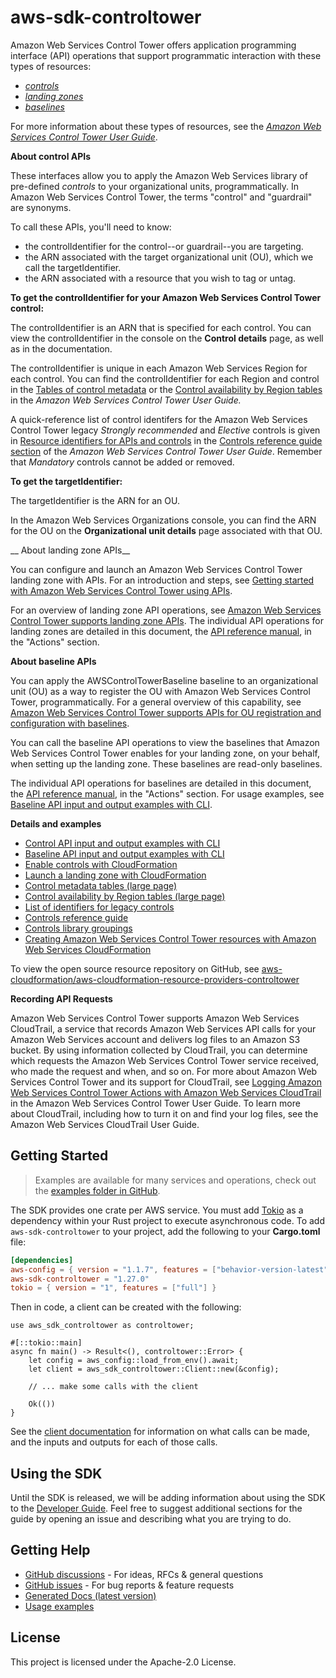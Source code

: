 # aws-sdk-controltower

Amazon Web Services Control Tower offers application programming interface (API) operations that support programmatic interaction with these types of resources:
  - [_controls_](https://docs.aws.amazon.com/controltower/latest/userguide/controls.html)
  - [_landing zones_](https://docs.aws.amazon.com/controltower/latest/userguide/lz-api-launch.html)
  - [_baselines_](https://docs.aws.amazon.com/controltower/latest/userguide/types-of-baselines.html)

For more information about these types of resources, see the [_Amazon Web Services Control Tower User Guide_](https://docs.aws.amazon.com/controltower/latest/userguide/what-is-control-tower.html).

__About control APIs__

These interfaces allow you to apply the Amazon Web Services library of pre-defined _controls_ to your organizational units, programmatically. In Amazon Web Services Control Tower, the terms "control" and "guardrail" are synonyms.

To call these APIs, you'll need to know:
  - the controlIdentifier for the control--or guardrail--you are targeting.
  - the ARN associated with the target organizational unit (OU), which we call the targetIdentifier.
  - the ARN associated with a resource that you wish to tag or untag.

__To get the controlIdentifier for your Amazon Web Services Control Tower control:__

The controlIdentifier is an ARN that is specified for each control. You can view the controlIdentifier in the console on the __Control details__ page, as well as in the documentation.

The controlIdentifier is unique in each Amazon Web Services Region for each control. You can find the controlIdentifier for each Region and control in the [Tables of control metadata](https://docs.aws.amazon.com/controltower/latest/userguide/control-metadata-tables.html) or the [Control availability by Region tables](https://docs.aws.amazon.com/controltower/latest/userguide/control-region-tables.html) in the _Amazon Web Services Control Tower User Guide._

A quick-reference list of control identifers for the Amazon Web Services Control Tower legacy _Strongly recommended_ and _Elective_ controls is given in [Resource identifiers for APIs and controls](https://docs.aws.amazon.com/controltower/latest/userguide/control-identifiers.html.html) in the [Controls reference guide section](https://docs.aws.amazon.com/controltower/latest/userguide/control-identifiers.html) of the _Amazon Web Services Control Tower User Guide_. Remember that _Mandatory_ controls cannot be added or removed.

__To get the targetIdentifier:__

The targetIdentifier is the ARN for an OU.

In the Amazon Web Services Organizations console, you can find the ARN for the OU on the __Organizational unit details__ page associated with that OU.

__ About landing zone APIs__

You can configure and launch an Amazon Web Services Control Tower landing zone with APIs. For an introduction and steps, see [Getting started with Amazon Web Services Control Tower using APIs](https://docs.aws.amazon.com/controltower/latest/userguide/getting-started-apis.html).

For an overview of landing zone API operations, see [Amazon Web Services Control Tower supports landing zone APIs](https://docs.aws.amazon.com/controltower/latest/userguide/2023-all.html#landing-zone-apis). The individual API operations for landing zones are detailed in this document, the [API reference manual](https://docs.aws.amazon.com/controltower/latest/APIReference/API_Operations.html), in the "Actions" section.

__About baseline APIs__

You can apply the AWSControlTowerBaseline baseline to an organizational unit (OU) as a way to register the OU with Amazon Web Services Control Tower, programmatically. For a general overview of this capability, see [Amazon Web Services Control Tower supports APIs for OU registration and configuration with baselines](https://docs.aws.amazon.com/controltower/latest/userguide/2024-all.html#baseline-apis).

You can call the baseline API operations to view the baselines that Amazon Web Services Control Tower enables for your landing zone, on your behalf, when setting up the landing zone. These baselines are read-only baselines.

The individual API operations for baselines are detailed in this document, the [API reference manual](https://docs.aws.amazon.com/controltower/latest/APIReference/API_Operations.html), in the "Actions" section. For usage examples, see [Baseline API input and output examples with CLI](https://docs.aws.amazon.com/controltower/latest/userguide/baseline-api-examples.html).

__Details and examples__
  - [Control API input and output examples with CLI](https://docs.aws.amazon.com/controltower/latest/userguide/control-api-examples-short.html)
  - [Baseline API input and output examples with CLI](https://docs.aws.amazon.com/controltower/latest/userguide/baseline-api-examples.html)
  - [Enable controls with CloudFormation](https://docs.aws.amazon.com/controltower/latest/userguide/enable-controls.html)
  - [Launch a landing zone with CloudFormation](https://docs.aws.amazon.com/controltower/latest/userguide/lz-apis-cfn-setup.html)
  - [Control metadata tables (large page)](https://docs.aws.amazon.com/controltower/latest/userguide/control-metadata-tables.html)
  - [Control availability by Region tables (large page)](https://docs.aws.amazon.com/controltower/latest/userguide/control-region-tables.html)
  - [List of identifiers for legacy controls](https://docs.aws.amazon.com/controltower/latest/userguide/control-identifiers.html)
  - [Controls reference guide](https://docs.aws.amazon.com/controltower/latest/userguide/controls.html)
  - [Controls library groupings](https://docs.aws.amazon.com/controltower/latest/userguide/controls-reference.html)
  - [Creating Amazon Web Services Control Tower resources with Amazon Web Services CloudFormation](https://docs.aws.amazon.com/controltower/latest/userguide/creating-resources-with-cloudformation.html)

To view the open source resource repository on GitHub, see [aws-cloudformation/aws-cloudformation-resource-providers-controltower](https://github.com/aws-cloudformation/aws-cloudformation-resource-providers-controltower)

__Recording API Requests__

Amazon Web Services Control Tower supports Amazon Web Services CloudTrail, a service that records Amazon Web Services API calls for your Amazon Web Services account and delivers log files to an Amazon S3 bucket. By using information collected by CloudTrail, you can determine which requests the Amazon Web Services Control Tower service received, who made the request and when, and so on. For more about Amazon Web Services Control Tower and its support for CloudTrail, see [Logging Amazon Web Services Control Tower Actions with Amazon Web Services CloudTrail](https://docs.aws.amazon.com/controltower/latest/userguide/logging-using-cloudtrail.html) in the Amazon Web Services Control Tower User Guide. To learn more about CloudTrail, including how to turn it on and find your log files, see the Amazon Web Services CloudTrail User Guide.

## Getting Started

> Examples are available for many services and operations, check out the
> [examples folder in GitHub](https://github.com/awslabs/aws-sdk-rust/tree/main/examples).

The SDK provides one crate per AWS service. You must add [Tokio](https://crates.io/crates/tokio)
as a dependency within your Rust project to execute asynchronous code. To add `aws-sdk-controltower` to
your project, add the following to your **Cargo.toml** file:

```toml
[dependencies]
aws-config = { version = "1.1.7", features = ["behavior-version-latest"] }
aws-sdk-controltower = "1.27.0"
tokio = { version = "1", features = ["full"] }
```

Then in code, a client can be created with the following:

```rust,no_run
use aws_sdk_controltower as controltower;

#[::tokio::main]
async fn main() -> Result<(), controltower::Error> {
    let config = aws_config::load_from_env().await;
    let client = aws_sdk_controltower::Client::new(&config);

    // ... make some calls with the client

    Ok(())
}
```

See the [client documentation](https://docs.rs/aws-sdk-controltower/latest/aws_sdk_controltower/client/struct.Client.html)
for information on what calls can be made, and the inputs and outputs for each of those calls.

## Using the SDK

Until the SDK is released, we will be adding information about using the SDK to the
[Developer Guide](https://docs.aws.amazon.com/sdk-for-rust/latest/dg/welcome.html). Feel free to suggest
additional sections for the guide by opening an issue and describing what you are trying to do.

## Getting Help

* [GitHub discussions](https://github.com/awslabs/aws-sdk-rust/discussions) - For ideas, RFCs & general questions
* [GitHub issues](https://github.com/awslabs/aws-sdk-rust/issues/new/choose) - For bug reports & feature requests
* [Generated Docs (latest version)](https://awslabs.github.io/aws-sdk-rust/)
* [Usage examples](https://github.com/awslabs/aws-sdk-rust/tree/main/examples)

## License

This project is licensed under the Apache-2.0 License.

